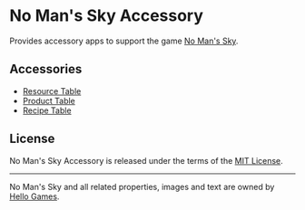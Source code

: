 # No Man's Sky Accessory

Provides accessory apps to support the game [No Man's Sky](https://www.nomanssky.com).

## Accessories

- [Resource Table](https://cdn.jsdelivr.net/gh/jmthompson2015/no-mans-sky-accessory/view/resource-table/ResourceTable.html)
- [Product Table](https://cdn.jsdelivr.net/gh/jmthompson2015/no-mans-sky-accessory/view/product-table/ProductTable.html)
- [Recipe Table](https://cdn.jsdelivr.net/gh/jmthompson2015/no-mans-sky-accessory/view/recipe-table/RecipeTable.html)

## License

No Man's Sky Accessory is released under the terms of the [MIT License](https://github.com/jmthompson2015/no-mans-sky-accessory/blob/master/LICENSE).

---

No Man's Sky and all related properties, images and text are owned by [Hello Games](http://www.hellogames.org).
